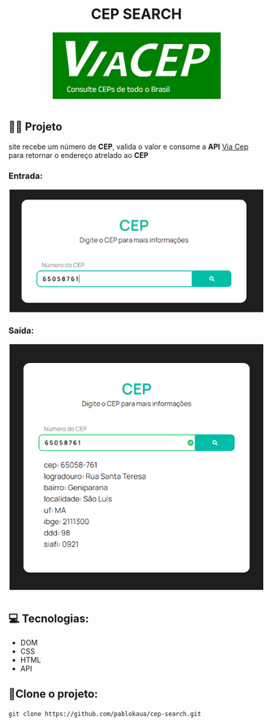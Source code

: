 <h1 align="center">CEP SEARCH</h1>

<p align="center">
<img src="images/api-via-cep.png">
</p>

#

## 👩‍🔬 Projeto

site recebe um número de **CEP**, valida o valor e consome a **API** [Via Cep](https://viacep.com.br/) para retornar o endereço atrelado ao **CEP**

### Entrada:
<p align="center">
<img src="images/input-cep.png" width="500px">
</p>

### Saída:
<p align="center">
<img src="images/cep-matheus.png" width="500px">
</p>

#

## 💻 Tecnologias:
- DOM
- CSS
- HTML
- API

##

## 👥Clone o projeto:

```
git clone https://github.com/pablokaua/cep-search.git
```